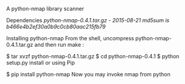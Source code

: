 A python-nmap library scanner

Dependencies 
*python-nmap-0.4.1.tar.gz - 2015-08-21 md5sum is b466e4b2ef30a0b9c0cb80aac215fb79*

Installing python-nmap
From the shell, uncompress python-nmap-0.4.1.tar.gz and then run make :

$ tar xvzf python-nmap-0.4.1.tar.gz
$ cd python-nmap-0.4.1
$ python setup.py install
or using Pip

$ pip install python-nmap
Now you may invoke nmap from python
